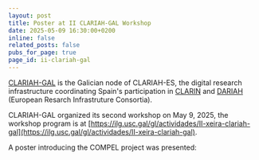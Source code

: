 ```yaml
---
layout: post
title: Poster at II CLARIAH-GAL Workshop
date: 2025-05-09 16:30:00+0200
inline: false
related_posts: false
pubs_for_page: true
page_id: ii-clariah-gal
---
```


[CLARIAH-GAL](https://www.clariah.gal/) is the Galician node of CLARIAH-ES, the digital research infrastructure coordinating Spain's participation in [CLARIN](https://www.clarin.eu/) and [DARIAH](https://www.dariah.eu/) (European Resarch Infrastruture Consortia).

CLARIAH-GAL organized its second workshop on May 9, 2025, the workshop program is at [https://ilg.usc.gal/gl/actividades/II-xeira-clariah-gal](https://ilg.usc.gal/gl/actividades/II-xeira-clariah-gal).

A poster introducing the COMPEL project was presented:
